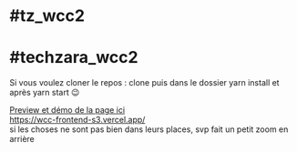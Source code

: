# #tz_wcc2 <br>
# #techzara_wcc2 <br>
Si vous voulez cloner le repos : clone puis dans le dossier yarn install et après yarn start 😉 <br>

<a href="https://wcc-frontend-s3.vercel.app/"> Preview et démo de la page ici </a> <br>
https://wcc-frontend-s3.vercel.app/
<br> si les choses ne sont pas bien dans leurs places, svp fait un petit zoom en arrière
